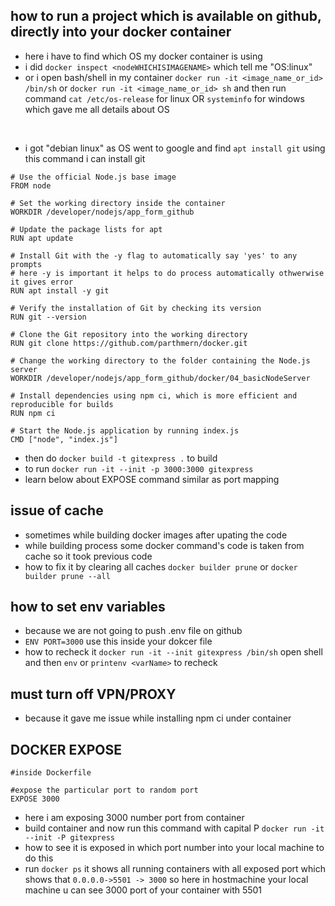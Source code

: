 ## how to run a project which is available on github, directly into your docker container

- here i have to find which OS my docker container is using 
- i did `docker inspect <nodeWHICHISIMAGENAME>` which tell me "OS:linux"
- or i open bash/shell in my container `docker run -it <image_name_or_id> /bin/sh` or `docker run -it <image_name_or_id> sh` and then run command `cat /etc/os-release` for linux OR `systeminfo` for windows which gave me all details about OS

<br/>

- i got "debian linux" as OS went to google and find `apt install git` using this command i can install git


```
# Use the official Node.js base image
FROM node

# Set the working directory inside the container
WORKDIR /developer/nodejs/app_form_github

# Update the package lists for apt
RUN apt update

# Install Git with the -y flag to automatically say 'yes' to any prompts
# here -y is important it helps to do process automatically othwerwise it gives error
RUN apt install -y git

# Verify the installation of Git by checking its version
RUN git --version

# Clone the Git repository into the working directory
RUN git clone https://github.com/parthmern/docker.git

# Change the working directory to the folder containing the Node.js server
WORKDIR /developer/nodejs/app_form_github/docker/04_basicNodeServer

# Install dependencies using npm ci, which is more efficient and reproducible for builds
RUN npm ci

# Start the Node.js application by running index.js
CMD ["node", "index.js"]

```


- then do `docker build -t gitexpress .` to build
- to run `docker run -it --init -p 3000:3000 gitexpress`          
- learn below about EXPOSE command similar as port mapping

## issue of cache

- sometimes while building docker images after upating the code 
- while building process some docker command's code is taken from cache so it took previous code
- how to fix it by clearing all caches `docker builder prune` or `docker builder prune --all`

## how to set env variables

- because we are not going to push .env file on github
- `ENV PORT=3000` use this inside your dokcer file 
- how to recheck it `docker run -it --init gitexpress /bin/sh` open shell and then `env` or `printenv <varName>` to recheck

## must turn off VPN/PROXY
- because it gave me issue while installing npm ci under container


## DOCKER EXPOSE
```
#inside Dockerfile

#expose the particular port to random port
EXPOSE 3000

```

- here i am exposing 3000 number port from container 
- build container and now run this command with capital P `docker run -it --init -P gitexpress`
- how to see it is exposed in which port number into your local machine to do this 
- run `docker ps` it shows all running containers with all exposed port which shows that `0.0.0.0->5501 -> 3000` so here in hostmachine your local machine u can see 3000 port of your container with 5501
